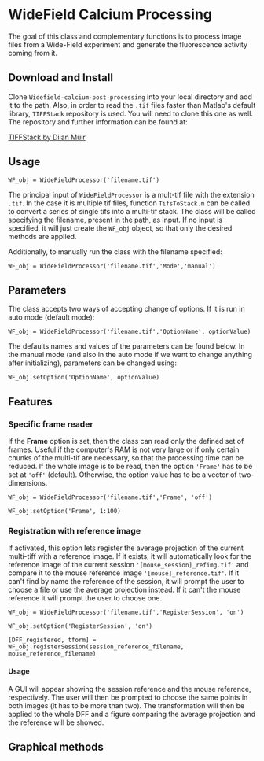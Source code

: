 # WideField Calcium Processing

The goal of this class and complementary functions is to process image files from a Wide-Field experiment and generate the fluorescence activity coming from it. 

## Download and Install

Clone `Widefield-calcium-post-processing` into your local directory and add it to the path. Also, in order to read the `.tif` files faster than Matlab's default library, `TIFFStack` repository is used. You will need to clone this one as well. The repository and further information can be found at:

[TIFFStack by Dilan Muir](https://github.com/DylanMuir/TIFFStack) 

## Usage

```
WF_obj = WideFieldProcessor('filename.tif')
```

The principal input of `WideFieldProcessor` is a mult-tif file with the extension `.tif`. In the case it is multiple tif files, function `TifsToStack.m` can be called to convert a series of single tifs into a multi-tif stack. The class will be called specifying the filename, present in the path, as input. If no input is specified, it will just create the `WF_obj` object, so that only the desired methods are applied. 

Additionally, to manually run the class with the filename specified:

```
WF_obj = WideFieldProcessor('filename.tif','Mode','manual')
```


## Parameters

The class accepts two ways of accepting change of options. If it is run in auto mode (default mode):

```
WF_obj = WideFieldProcessor('filename.tif','OptionName', optionValue)
```

The defaults names and values of the parameters can be found below. In the manual mode (and also in the auto mode if we want to change anything after initializing), parameters can be changed using:

```
WF_obj.setOption('OptionName', optionValue)
```

## Features

### Specific frame reader

If the **Frame** option is set, then the class can read only the defined set of frames. Useful if the computer's RAM is not very large or if only certain chunks of the multi-tif are necessary, so that the processing time can be reduced. If the whole image is to be read, then the option `'Frame'` has to be set at `'off'` (default). Otherwise, the option value has to be a vector of two-dimensions.

```
WF_obj = WideFieldProcessor('filename.tif','Frame', 'off')
```

```
WF_obj.setOption('Frame', 1:100)
```

### Registration with reference image

If activated, this option lets register the average projection of the current multi-tiff with a reference image. If it exists, it will automatically look for the reference image of the current session `'[mouse_session]_refimg.tif'` and compare it to the mouse reference image `'[mouse]_reference.tif'`. If it can't find by name the reference of the session, it will prompt the user to choose a file or use the average projection instead. If it can't the mouse reference it will prompt the user to choose one.

```
WF_obj = WideFieldProcessor('filename.tif','RegisterSession', 'on')
```

```
WF_obj.setOption('RegisterSession', 'on')
```

```
[DFF_registered, tform] = WF_obj.registerSession(session_reference_filename, mouse_reference_filename)
```

#### Usage

A GUI will appear showing the session reference and the mouse reference, respectively. The user will then be prompted to choose the same points in both images (it has to be more than two). The transformation will then be applied to the whole DFF and a figure comparing the average projection and the reference will be showed. 



## Graphical methods






